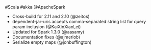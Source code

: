 #Scala #akka @ApacheSpark

* Cross-build for 2.11 and 2.10 (@zeitos)
* dependent-jar-uris accepts comma-separated string list for query param inclusion (@KaiXinXiaoLei)
* Updated for Spark 1.3.0 (@aasamy)
* Documentation fixes (@ajmerlob)
* Serialize empty maps (@jonbuffington)
